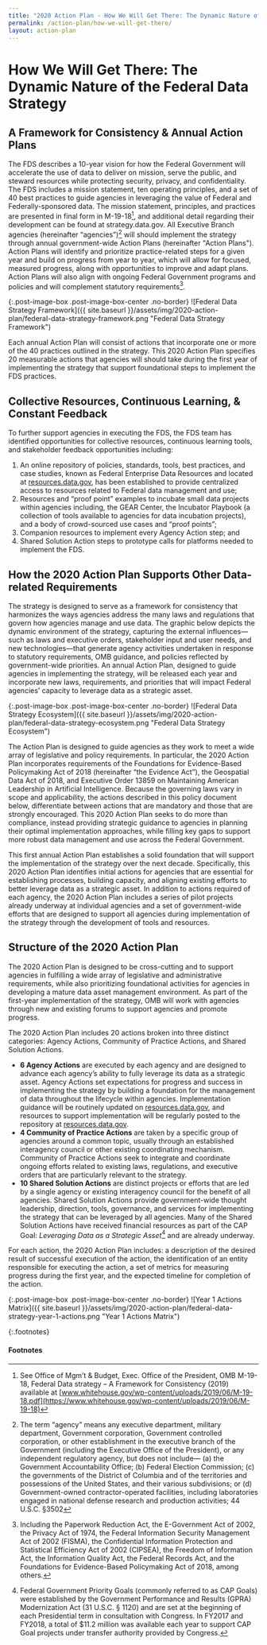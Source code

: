 ```yaml
---
title: "2020 Action Plan - How We Will Get There: The Dynamic Nature of the Federal Data Strategy"
permalink: /action-plan/how-we-will-get-there/
layout: action-plan
---
```


# How We Will Get There: The Dynamic Nature of the Federal Data Strategy

## A Framework for Consistency & Annual Action Plans 

The FDS describes a 10-year vision for how the Federal Government will accelerate the use of data to deliver on mission, serve the public, and steward resources while protecting security, privacy, and confidentiality. The FDS includes a mission statement, ten operating principles, and a set of 40 best practices to guide agencies in leveraging the value of Federal and Federally-sponsored data. The mission statement, principles, and practices are presented in final form in M-19-18[^1],  and additional detail regarding their development can be found at strategy.data.gov. All Executive Branch agencies (hereinafter “agencies”)[^2] will should implement the strategy through annual government-wide Action Plans (hereinafter "Action Plans"). Action Plans will identify and prioritize practice-related steps for a given year and build on progress from year to year, which will allow for focused, measured progress, along with opportunities to improve and adapt plans. Action Plans will also align with ongoing Federal Government programs and policies and will complement statutory requirements[^3].

{:.post-image-box .post-image-box-center .no-border}
![Federal Data Strategy Framework]({{ site.baseurl }}/assets/img/2020-action-plan/federal-data-strategy-framework.png "Federal Data Strategy Framework")

Each annual Action Plan will consist of actions that incorporate one or more of the 40 practices outlined in the strategy. This 2020 Action Plan specifies 20 measurable actions that agencies will should take during the first year of implementing the strategy that support foundational steps to implement the FDS practices.

## Collective Resources, Continuous Learning, & Constant Feedback
To further support agencies in executing the FDS, the FDS team has identified opportunities for collective resources, continuous learning tools, and stakeholder feedback opportunities including:
1.	An online repository of policies, standards, tools, best practices, and case studies, known as Federal Enterprise Data Resources and located at [resources.data.gov](https://resources.data.gov), has been established to provide centralized access to resources related to Federal data management and use;
2.	Resources and “proof point” examples to incubate small data projects within agencies including, the GEAR Center, the Incubator Playbook (a collection of tools available to agencies for data incubation projects), and a body of crowd-sourced use cases and “proof points”; 
3.	Companion resources to implement every Agency Action step; and 
4.	Shared Solution Action steps to prototype calls for platforms needed to implement the FDS. 

## How the 2020 Action Plan Supports Other Data-related Requirements
The strategy is designed to serve as a framework for consistency that harmonizes the ways agencies address the many laws and regulations that govern how agencies manage and use data. The graphic below depicts the dynamic environment of the strategy, capturing the external influences—such as laws and executive orders, stakeholder input and user needs, and new technologies—that generate agency activities undertaken in response to statutory requirements, OMB guidance, and policies reflected by government-wide priorities. An annual Action Plan, designed to guide agencies in implementing the strategy, will be released each year and incorporate new laws, requirements, and priorities that will impact Federal agencies’ capacity to leverage data as a strategic asset. 


{:.post-image-box .post-image-box-center .no-border}
![Federal Data Strategy Ecosystem]({{ site.baseurl }}/assets/img/2020-action-plan/federal-data-strategy-ecosystem.png "Federal Data Strategy Ecosystem")

The Action Plan is designed to guide agencies as they work to meet a wide array of legislative and policy requirements. In particular, the 2020 Action Plan incorporates requirements of the Foundations for Evidence-Based Policymaking Act of 2018 (hereinafter “the Evidence Act”), the Geospatial Data Act of 2018, and Executive Order 13859 on Maintaining American Leadership in Artificial Intelligence. Because the governing laws vary in scope and applicability, the actions described in this policy document below, differentiate between actions that are mandatory and those that are strongly encouraged. This 2020 Action Plan seeks to do more than compliance, instead providing strategic guidance to agencies in planning their optimal implementation approaches, while filling key gaps to support more robust data management and use across the Federal Government. 

This first annual Action Plan establishes a solid foundation that will support the implementation of the strategy over the next decade. Specifically, this 2020 Action Plan identifies initial actions for agencies that are essential for establishing processes, building capacity, and aligning existing efforts to better leverage data as a strategic asset. In addition to actions required of each agency, the 2020 Action Plan includes a series of pilot projects already underway at individual agencies and a set of government-wide efforts that are designed to support all agencies during implementation of the strategy through the development of tools and resources. 

## Structure of the 2020 Action Plan
The 2020 Action Plan is designed to be cross-cutting and to support agencies in fulfilling a wide array of legislative and administrative requirements, while also prioritizing foundational activities for agencies in developing a mature data asset management environment. As part of the first-year implementation of the strategy, OMB will work with agencies through new and existing forums to support agencies and promote progress. 

The 2020 Action Plan includes 20 actions broken into three distinct categories: Agency Actions, Community of Practice Actions, and Shared Solution Actions. 

* **6 Agency Actions** are executed by each agency and are designed to advance each agency’s ability to fully leverage its data as a strategic asset. Agency Actions set expectations for progress and success in implementing the strategy by building a foundation for the management of data throughout the lifecycle within agencies.  Implementation guidance will be routinely updated on [resources.data.gov](https://strategy.data.gov), and resources to support implementation will be regularly posted to the repository at [resources.data.gov](https://strategy.data.gov). 
* **4 Community of Practice Actions** are taken by a specific group of agencies around a common topic, usually through an established interagency council or other existing coordinating mechanism. Community of Practice Actions seek to integrate and coordinate ongoing efforts related to existing laws, regulations, and executive orders that are particularly relevant to the strategy.
* **10 Shared Solution Actions** are distinct projects or efforts that are led by a single agency or existing interagency council for the benefit of all agencies. Shared Solution Actions provide government-wide thought leadership, direction, tools, governance, and services for implementing the strategy that can be leveraged by all agencies. Many of the Shared Solution Actions have received financial resources as part of the CAP Goal: *Leveraging Data as a Strategic Asset*[^4] and are already underway.

For each action, the 2020 Action Plan includes: a description of the desired result of successful execution of the action, the identification of an entity responsible for executing the action, a set of metrics for measuring progress during the first year, and the expected timeline for completion of the action. 

{:.post-image-box .post-image-box-center .no-border}
![Year 1 Actions Matrix]({{ site.baseurl }}/assets/img/2020-action-plan/federal-data-strategy-year-1-actions.png "Year 1 Actions Matrix")


{:.footnotes}
#### Footnotes
[^1]: See Office of Mgm’t & Budget, Exec. Office of the President, OMB M-19-18, Federal Data strategy – A Framework for Consistency (2019) available at [www.whitehouse.gov/wp-content/uploads/2019/06/M-19-18.pdf](https://www.whitehouse.gov/wp-content/uploads/2019/06/M-19-18)
[^2]: The term “agency” means any executive department, military department, Government corporation, Government controlled corporation, or other establishment in the executive branch of the Government (including the Executive Office of the President), or any independent regulatory agency, but does not include— (a) the Government Accountability Office; (b) Federal Election Commission; (c) the governments of the District of Columbia and of the territories and possessions of the United States, and their various subdivisions; or (d) Government-owned contractor-operated facilities, including laboratories engaged in national defense research and production activities; 44 U.S.C. §3502
[^3]: Including the Paperwork Reduction Act, the E-Government Act of 2002, the Privacy Act of 1974, the Federal Information Security Management Act of 2002 (FISMA), the Confidential Information Protection and Statistical Efficiency Act of 2002 (CIPSEA), the Freedom of Information Act, the Information Quality Act, the Federal Records Act, and the Foundations for Evidence-Based Policymaking Act of 2018, among others.
[^4]: Federal Government Priority Goals (commonly referred to as CAP Goals) were established by the Government Performance and Results (GPRA) Modernization Act (31 U.S.C. § 1120) and are set at the beginning of each Presidential term in consultation with Congress. In FY2017 and FY2018, a total of $11.2 million was available each year to support CAP Goal projects under transfer authority provided by Congress.
